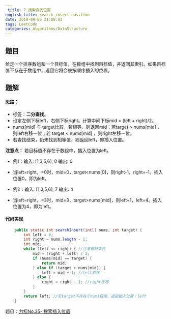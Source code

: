 ```yaml
---
 title: 7.搜索查找位置
english_title: search-insert-position
date: 2019-09-05 21:08:03
tags: LeetCode
categories: Algorithms/DataStructure
---
```


## 题目
给定一个排序数组和一个目标值，在数组中找到目标值，并返回其索引。如果目标值不存在于数组中，返回它将会被按顺序插入的位置。

## 题解
#### 思路：
* 标签：**二分查找**。
* 设定左侧下标left，右侧下标right。计算中间下标mid = (left + right)/2。
* nums[mid] 与 target比较，若相等，则返回mid；若target > nums[mid] ，则left右移一位；若 target < nums[mid] ，则right左移一位。
* 若查找结束，仍未找到相等值，则返回left，即插入位置。

**注意点：**
若目标值不存在于数组中，插入位置为left。

* 例1：输入: [1,3,5,6], 0
输出: 0
* 当left=right，=0时，mid=0，target<nums[0]，则right-1，right=-1。插入位置0，即为left。


* 例2：输入: [1,3,5,6], 7
输出: 4
* 当left=right，=3时，mid=3，target>nums[mid]，则left+1，left=4。插入位置为4，即为left。

#### 代码实现
```java
    public static int searchInsert(int[] nums, int target) {
        int left = 0;
        int right = nums.length - 1;
        int mid;
        while (left <= right) { //注意循环条件
            mid = (right + left) / 2;
            if (nums[mid] == target) {
                return mid;
            } else if (target > nums[mid]) {
                left = mid + 1; //left右移
            } else {
                right = right - 1; //right左移
            }
        }
        return left; //若target不存在于nums数组，返回插入位置：left
    }
```
题目：[力扣No.35- 搜索插入位置](https://leetcode-cn.com/problems/search-insert-position/)